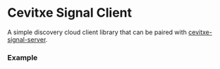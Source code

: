 # Cevitxe Signal Client

A simple discovery cloud client library that can be paired with [cevitxe-signal-server](https://github.com/devresults/packages/cevitxe-signal-server).

### Example
